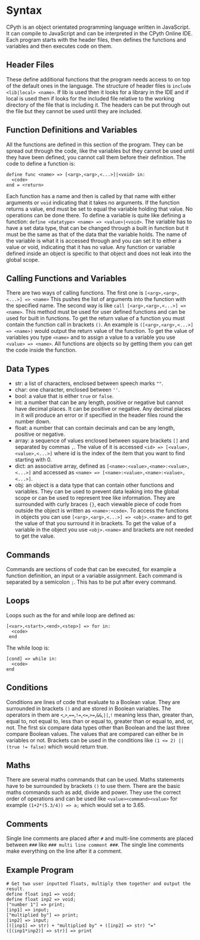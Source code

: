 # Syntax

CPyth is an object orientated programming language written in JavaScript.  It can compile to JavaScript and can be interpreted in the CPyth Online IDE.
Each program starts with the header files, then defines the functions and variables and then executes code on them.

## Header Files

These define additional functions that the program needs access to on top of the default ones in the language.  The structure of header files is `include <lib|local> <name>`.  If lib is used then it looks for a library in the IDE and if local is used then if looks for the included file relative to the working directory of the file that is including it.  The headers can be put through out the file but they cannot be used until they are included.

## Function Definitions and Variables

All the functions are defined in this section of the program.  They can be spread out through the code, like the variables but they cannot be used until they have been defined, you cannot call them before their definition.
The code to define a function is:
```
define func <name> => [<arg>,<arg>,<...>]|<void> in:
  <code>
end = <return>
```
Each function has a name and then is called by that name with either arguments or `void` indicating that it takes no arguments.  If the function returns a value, end must be set to equal the variable holding that value.  No operations can be done there.  To define a variable is quite like defining a function: `define <datatype> <name> => <value>|<void>`.  The variable has to have a set data type, that can be changed through a built in function but it must be the same as that of the data that the variable holds.  The name of the variable is what it is accessed through and you can set it to either a value or void, indicating that it has no value.  Any function or variable defined inside an object is specific to that object and does not leak into the global scope.

## Calling Functions and Variables

There are two ways of calling functions.  The first one is `[<arg>,<arg>,<...>] => <name>` This pushes the list of arguments into the function with the specified name.  The second way is like `call [<arg>,<arg>,<...>] => <name>`.  This method must be used for user defined functions and can be used for built in functions.  To get the return value of a function you must contain the function call in brackets `()`.  An example is `([<arg>,<arg>,<...>] => <name>)` would output the return value of the function.  To get the value of variables you type `<name>` and to assign a value to a variable you use `<value> => <name>`.  All functions are objects so by getting them you can get the code inside the function.

## Data Types

* str: a list of characters, enclosed between speech marks `""`.
* char: one character, enclosed between `''`.
* bool: a value that is either `true` or `false`.
* int: a number that can be any length, positive or negative but cannot have decimal places.  It can be positive or negative.  Any decimal places in it will produce an error or if specified in the header files round the number down.  
* float: a number that can contain decimals and can be any length, positive or negative.
* array: a sequence of values enclosed between square brackets `[]` and separated by commas `,`.  The value of it is accessed `<id> => [<value>,<value>,<...>]` where id is the index of the item that you want to find starting with 0.
* dict: an associative array, defined as `[<name>:<value>,<name>:<value>,<...>]` and accessed as `<name> => [<name>:<value>,<name>:<value>,<...>]`.
* obj: an object is a data type that can contain other functions and variables.  They can be used to prevent data leaking into the global scope or can be used to represent tree like information.  They are surrounded with curly braces `{}`, each viewable piece of code from outside the object is written as `<name>:<code>`.  To access the functions in objects you can use `[<arg>,<arg>,<...>] => <obj>.<name>` and to get the value of that you surround it in brackets.  To get the value of a variable in the object you use `<obj>.<name>` and brackets are not needed to get the value.

## Commands

Commands are sections of code that can be executed, for example a function definition, an input or a variable assignment.  Each command is separated by a semicolon `;`.  This has to be put after every command.

## Loops

Loops such as the for and while loop are defined as:
```
[<var>,<start>,<end>,<step>] => for in:
  <code>
 end
 ```
The while loop is:
```
[cond] => while in:
  <code>
end
```

## Conditions

Conditions are lines of code that evaluate to a Boolean value.  They are surrounded in brackets `()` and are stored in Boolean variables.  The operators in them are `<`,`>`,`==`,`!=`,`<=`,`>=`,`&&`,`||`,`!` meaning less than, greater than, equal to, not equal to, less than or equal to, greater than or equal to, and, or, not.  The first six compare data types other than Boolean and the last three compare Boolean values.  The values that are compared can either be in variables or not.  Brackets can be used in the conditions like `(1 <= 2) || (true != false)` which would return true.

## Maths

There are several maths commands that can be used.  Maths statements have to be surrounded by brackets `()` to use them.  There are the basic maths commands such as add, divide and power.  They use the correct order of operations and can be used like `<value><command><value>` for example `(1+2*(5.3/4)) => a;` which would set a to 3.65.  

## Comments

Single line comments are placed after `#` and multi-line comments are placed between `###` like `### multi line comment ###`.  The single line comments make everything on the line after it a comment.

## Example Program

```
# Get two user inputted floats, multiply them together and output the result.
define float inp1 => void;
define float inp2 => void;
["number 1"] => print;
[inp1] => input;
["multiplied by"] => print;
[inp2] => input;
[([inp1] => str) + "multiplied by" + ([inp2] => str) "=" ([(inp1*inp2)] => str)] => print
```